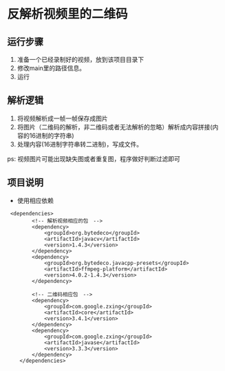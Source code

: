 # 反解析视频里的二维码

## 运行步骤
1. 准备一个已经录制好的视频，放到该项目目录下
2. 修改main里的路径信息。
3. 运行

## 解析逻辑
1. 将视频解析成一帧一帧保存成图片
2. 将图片（二维码的解析，非二维码或者无法解析的忽略）解析成内容拼接(内容的16进制的字符串) 
3. 处理内容(16进制字符串转二进制)，写成文件。

ps: 视频图片可能出现缺失图或者重复图，程序做好判断过滤即可

## 项目说明 
- 使用相应依赖
```
 <dependencies>
        <!-- 解析视频相应的包　-->
        <dependency>
            <groupId>org.bytedeco</groupId>
            <artifactId>javacv</artifactId>
            <version>1.4.3</version>
        </dependency>
        <dependency>
            <groupId>org.bytedeco.javacpp-presets</groupId>
            <artifactId>ffmpeg-platform</artifactId>
            <version>4.0.2-1.4.3</version>
        </dependency>

        <!-- 二维码相应包　-->
        <dependency>
            <groupId>com.google.zxing</groupId>
            <artifactId>core</artifactId>
            <version>3.4.1</version>
        </dependency>
        <dependency>
            <groupId>com.google.zxing</groupId>
            <artifactId>javase</artifactId>
            <version>3.3.3</version>
        </dependency>
    </dependencies>
```
